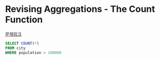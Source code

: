 Revising Aggregations - The Count Function
===
[문제링크](https://www.hackerrank.com/challenges/revising-aggregations-the-count-function/problem?h_r=internal-search)
```sql
SELECT COUNT(*)
FROM city
WHERE population > 100000
```
